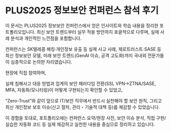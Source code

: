 # PLUS2025 정보보안 컨퍼런스 참석 후기 
이 문서는 PLUS2025 정보보안 컨퍼런스에서 얻은 인사이트와 학습 내용을 정리한 포트폴리오입니다. 최신 보안 트렌드부터 실무 적용 방안까지 포괄적으로 다루며, 실제 사례 분석과 개인적인 느낀점을 포함합니다.

컨퍼런스는 SK텔레콤 해킹·개인정보 유출 등 실제 사고 사례, 제로트러스트·SASE 등 최신 정보보안 모델, 미래 보안 트렌드(GenAI 이슈, 공격 고도화)까지 국내외 전문가들이 심층적으로 논의한 자리였습니다.

현장에 직접 참여하며,

실제 침해사고 대응 방법과 업계의 보안 패러다임 전환(SSL VPN→ZTNA/SASE, MFA, 자동화/모니터링)이 어떻게 구현되는지 확인할 수 있었고,

“Zero-Trust”와 같이 앞으로 IT/보안 직무에서 반드시 실천해야 할 보안 원칙, 그리고 최신 개인정보 보호 이슈(신고 절차, 관리・기술적 대책 등)를 체감할 수 있었습니다.

이 경험을 토대로,
포트폴리오에는 컨퍼런스 요약/현장 사진, 보안 이슈 분석, 직접 구현/실습한 자동화 코드 등 실제 체감하고 실천한 내용을 중심으로 정리하고 있습니다.
